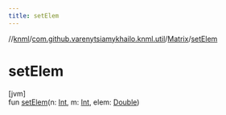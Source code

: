 ```yaml
---
title: setElem
---
```

//[knml](../../../index.html)/[com.github.varenytsiamykhailo.knml.util](../index.html)/[Matrix](index.html)/[setElem](set-elem.html)



# setElem



[jvm]\
fun [setElem](set-elem.html)(n: [Int](https://kotlinlang.org/api/latest/jvm/stdlib/kotlin/-int/index.html), m: [Int](https://kotlinlang.org/api/latest/jvm/stdlib/kotlin/-int/index.html), elem: [Double](https://kotlinlang.org/api/latest/jvm/stdlib/kotlin/-double/index.html))




